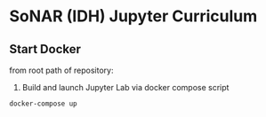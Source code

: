 # SoNAR (IDH) Jupyter Curriculum

## Start Docker

from root path of repository: 


1. Build and launch Jupyter Lab via docker compose script 

```
docker-compose up
```

